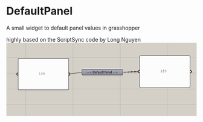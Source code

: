 # DefaultPanel
A small widget to default panel values in grasshopper


highly based on the ScriptSync code by Long Nguyen
![Screenshot](Misc/screenshot.png)
